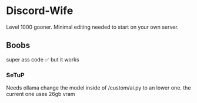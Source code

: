 # Discord-Wife
Level 1000 gooner.
Minimal editing needed to start on your own server.
## Boobs
super ass code ✅ but it works
### SeTuP
Needs ollama change the model inside of /custom/ai.py to an lower one. the current one uses 26gb vram
